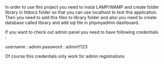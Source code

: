 

In order to use this project you need to instal LAMP/WAMP and create folder library in htdocs folder so that you can use localhost to test this application.
 Then you need to add this files to library folder and also you need to create database called library and add sql file in phpmyadmin dashboard..


If you want to check out admin panel you need to have following credentials :

username : admin
password : admin!!123

Of course this credentials only work for admin registrations


